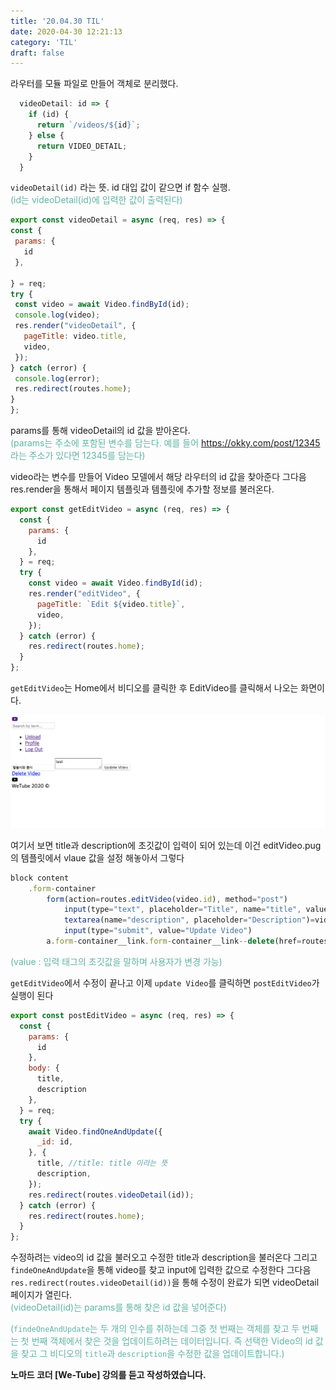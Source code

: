 ```yaml
---
title: '20.04.30 TIL'
date: 2020-04-30 12:21:13
category: 'TIL'
draft: false
---
```


라우터를 모듈 파일로 만들어 객체로 분리했다.
```js
  videoDetail: id => {
    if (id) {
      return `/videos/${id}`;
    } else {
      return VIDEO_DETAIL;
    }
  }
```

  
   `videoDetail(id)` 라는 뜻. id 대입 값이 같으면 if 함수 실행.<br>
   <span style="color: #60b4a6">(id는 videoDetail(id)에 입력한 값이 출력된다)</span>



   ```js
   export const videoDetail = async (req, res) => {
  const {
    params: {
      id
    },

  } = req;
  try {
    const video = await Video.findById(id);
    console.log(video);
    res.render("videoDetail", {
      pageTitle: video.title,
      video,
    });
  } catch (error) {
    console.log(error);
    res.redirect(routes.home);
  }
};
```

params를 통해 videoDetail의 id 값을 받아온다.<br>
<span style="color: #60b4a6">(params는 주소에 포함된 변수를 담는다. 예를 들어 https://okky.com/post/12345 라는 주소가 있다면 12345를 담는다)</span>

video라는 변수를 만들어 Video 모델에서 해당 라우터의 id 값을 찾아준다 그다음 res.render을 통해서 페이지 템플릿과 템플릿에 추가할 정보를 불러온다.



```js
export const getEditVideo = async (req, res) => {
  const {
    params: {
      id
    },
  } = req;
  try {
    const video = await Video.findById(id);
    res.render("editVideo", {
      pageTitle: `Edit ${video.title}`,
      video,
    });
  } catch (error) {
    res.redirect(routes.home);
  }
};
```

`getEditVideo`는 Home에서 비디오를 클릭한 후 EditVideo를 클릭해서 나오는 화면이다.

![](./images/editvideo.png)

여기서 보면 title과 description에 초깃값이 입력이 되어 있는데 이건
editVideo.pug의 템플릿에서 vlaue 값을 설정 해놓아서 그렇다<br>


```js
block content
    .form-container
        form(action=routes.editVideo(video.id), method="post")
            input(type="text", placeholder="Title", name="title", value=video.title)
            textarea(name="description", placeholder="Description")=video.description
            input(type="submit", value="Update Video")
        a.form-container__link.form-container__link--delete(href=routes.deleteVideo(video.id)) Delete Video
```

<span style="color: #60b4a6">(value : 입력 태그의 초깃값을 말하며 사용자가 변경 가능)</span>



`getEditVideo`에서 수정이 끝나고 이제 `update Video`를 클릭하면 `postEditVideo`가 실행이 된다



```js
export const postEditVideo = async (req, res) => {
  const {
    params: {
      id
    },
    body: {
      title,
      description
    },
  } = req;
  try {
    await Video.findOneAndUpdate({
      _id: id,
    }, {
      title, //title: title 이라는 뜻
      description,
    });
    res.redirect(routes.videoDetail(id));
  } catch (error) {
    res.redirect(routes.home);
  }
};

```

수정하려는 video의 id 값을 불러오고 수정한 title과 description을 불러온다 그리고 `findeOneAndUpdate`을 통해 video를 찾고 input에 입력한 값으로 수정한다 그다음 `res.redirect(routes.videoDetail(id))`을 통해 수정이 완료가 되면 videoDetail 페이지가 열린다.<br>
<span style="color: #60b4a6">(videoDetail(id)는 params를 통해 찾은 id 값을 넣어준다)</span>

<span style="color: #60b4a6">(`findeOneAndUpdate`는 두 개의 인수를 취하는데 그중 첫 번째는 객체를 찾고 두 번째는 첫 번째 객체에서 찾은 것을 업데이트하려는 데이터입니다. 즉
선택한 Video의 id 값을 찾고 그 비디오의 `title`과 `description`을 수정한 값을 업데이트합니다.)</span>

**노마드 코더 [We-Tube] 강의를 듣고 작성하였습니다.**